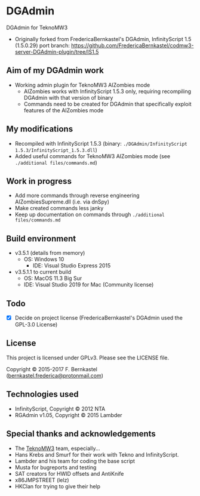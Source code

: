 # DGAdmin

DGAdmin for TeknoMW3

- Originally forked from FredericaBernkastel's DGAdmin, InfinityScript 1.5 (1.5.0.29) port branch: <https://github.com/FredericaBernkastel/codmw3-server-DGAdmin-plugin/tree/IS1.5>

## Aim of my DGAdmin work

- Working admin plugin for TeknoMW3 AIZombies mode
  - AIZombies works with InfinityScript 1.5.3 only, requiring recompiling DGAdmin with that version of binary
  - Commands need to be created for DGAdmin that specifically exploit features of the AIZombies mode

## My modifications

- Recompiled with InfinityScript 1.5.3 (binary: `./DGAdmin/InfinityScript 1.5.3/InfinityScript_1.5.3.dll`)
- Added useful commands for TeknoMW3 AIZombies mode (see `./additional files/commands.md`)

## Work in progress

- Add more commands through reverse engineering AIZombiesSupreme.dll (i.e. via dnSpy)
- Make created commands less janky
- Keep up documentation on commands through `./additional files/commands.md`

## Build environment

- v3.5.1 (details from memory)
  - OS: Windows 10
    - IDE: Visual Studio Express 2015
- v3.5.1.1 to current build
  - OS: MacOS 11.3 Big Sur
  - IDE: Visual Studio 2019 for Mac (Community license)

## Todo

- [x] Decide on project license (FredericaBernkastel's DGAdmin used the GPL-3.0 License)

## License

This project is licensed under GPLv3. Please see the LICENSE file.

Copyright © 2015-2017 F. Bernkastel (bernkastel.frederica@protonmail.com)

## Technologies used

- InfinityScript, Copyright © 2012 NTA
- RGAdmin v1.05, Copyright © 2015 Lambder

## Special thanks and acknowledgements

- The [TeknoMW3](http://teknogods.com/) team, especially...
- Hans Krebs and Smurf for their work with Tekno and InfinityScript.
- Lambder and his team for coding the base script
- Musta for bugreports and testing
- SAT creators for HWID offsets and AntiKnife
- x86JMPSTREET (lelz)
- HKClan for trying to give their help
